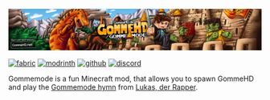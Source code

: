 ![LifeStealZ Banner](.github/assets/banner.jpg)

[![fabric](https://cdn.jsdelivr.net/npm/@intergrav/devins-badges@3.2.0/assets/compact/supported/fabric_vector.svg)](https://modrinth.com/mod/gommemode)
[![modrinth](https://cdn.jsdelivr.net/npm/@intergrav/devins-badges@3/assets/compact/available/modrinth_vector.svg)](https://modrinth.com/mod/gommemode)
[![github](https://cdn.jsdelivr.net/npm/@intergrav/devins-badges@3/assets/compact/available/github_vector.svg)](https://github.com/JaroxCraft/gommemode/releases/latest)
[![discord](https://cdn.jsdelivr.net/npm/@intergrav/devins-badges@3.2.0/assets/compact/social/discord-singular_vector.svg)](https://discordapp.com/users/780518380733988874)

Gommemode is a fun Minecraft mod, that allows you to spawn GommeHD and play the [Gommemode hymn](https://www.youtube.com/watch?v=2h1BJCxtNes) from [Lukas, der Rapper](https://www.instagram.com/luzudemkas/).

<br>